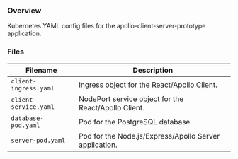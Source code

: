 ### Overview

Kubernetes YAML config files for the apollo-client-server-prototype application.

### Files

| Filename                 | Description                                                               |
|--------------------------|---------------------------------------------------------------------------|
| `client-ingress.yaml`    | Ingress object for the React/Apollo Client.                               |
| `client-service.yaml`    | NodePort service object for the React/Apollo Client.                      |
| `database-pod.yaml`      | Pod for the PostgreSQL database.                                          |
| `server-pod.yaml`        | Pod for the Node.js/Express/Apollo Server application.                    |
